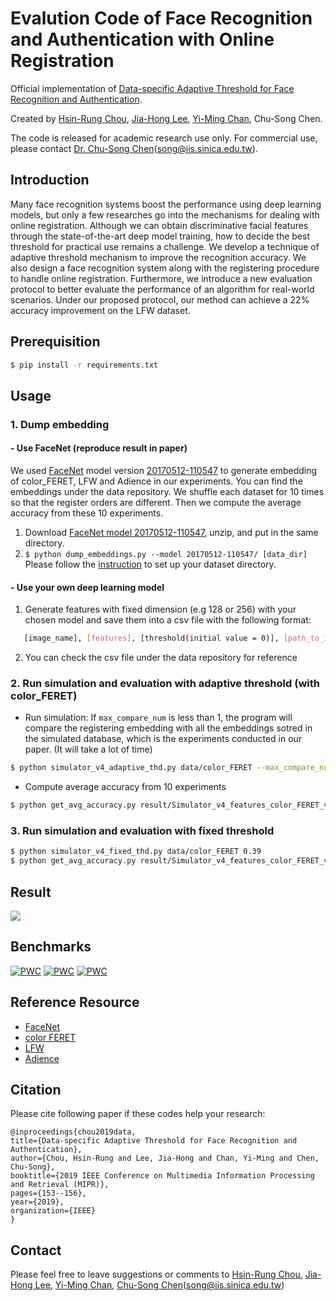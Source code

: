 # Evalution Code of Face Recognition and Authentication with Online Registration
Official implementation of [Data-specific Adaptive Threshold for Face Recognition and Authentication](https://arxiv.org/abs/1810.11160).

Created by [Hsin-Rung Chou](https://github.com/Sherry40931), [Jia-Hong Lee](https://github.com/Jia-HongHenryLee), [Yi-Ming Chan](https://github.com/yimingchan), Chu-Song Chen.

The code is released for academic research use only. For commercial use, please contact [Dr. Chu-Song Chen](https://www.iis.sinica.edu.tw/pages/song/)(song@iis.sinica.edu.tw).

## Introduction
Many face recognition systems boost the performance using deep learning models, but only a few researches go into the mechanisms for dealing with online registration. Although we can obtain discriminative facial features through the state-of-the-art deep model training, how to decide the best threshold for practical use remains a challenge. We develop a technique of adaptive threshold mechanism to improve the recognition accuracy. We also design a face recognition system along with the registering procedure to handle online registration. Furthermore, we introduce a new evaluation protocol to better evaluate the performance of an algorithm for real-world scenarios. Under our proposed protocol, our method can achieve a 22\% accuracy improvement on the LFW dataset.

## Prerequisition
```bash
$ pip install -r requirements.txt
```

## Usage

### 1. Dump embedding
#### - Use FaceNet (reproduce result in paper)
We used [FaceNet](https://github.com/davidsandberg/facenet) model version [20170512-110547](https://drive.google.com/file/d/0B5MzpY9kBtDVZ2RpVDYwWmxoSUk/edit) to generate embedding of color_FERET, LFW and Adience in our experiments. You can find the embeddings under the data repository. We shuffle each dataset for 10 times so that the register orders are different. Then we compute the average accuracy from these 10 experiments.

1. Download [FaceNet model 20170512-110547](https://drive.google.com/file/d/0B5MzpY9kBtDVZ2RpVDYwWmxoSUk/edit), unzip, and put in the same directory.
2. ```$ python dump_embeddings.py --model 20170512-110547/ [data_dir]```
Please follow the [instruction](https://github.com/davidsandberg/facenet/wiki/Train-a-classifier-on-own-images) to set up your dataset directory.


#### - Use your own deep learning model
1. Generate features with fixed dimension (e.g 128 or 256) with your chosen model and save them into a csv file with the following format:
```bash
   [image_name], [features], [threshold(initial value = 0)], [path_to_image]
```
2. You can check the csv file under the data repository for reference

### 2. Run simulation and evaluation with adaptive threshold (with color_FERET)
- Run simulation:
If ```max_compare_num``` is less than 1, the program will compare the registering embedding with all the embeddings sotred in the simulated database, which is the experiments conducted in our paper. (It will take a lot of time)
```bash
$ python simulator_v4_adaptive_thd.py data/color_FERET --max_compare_num 100
```

- Compute average accuracy from 10 experiments
```bash
$ python get_avg_accuracy.py result/Simulator_v4_features_color_FERET_v
```

### 3. Run simulation and evaluation with fixed threshold
```bash
$ python simulator_v4_fixed_thd.py data/color_FERET 0.39
$ python get_avg_accuracy.py result/Simulator_v4_features_color_FERET_v
```

## Result
<!-- <img align="center" src="https://i.imgur.com/GLOBBam.png"> -->
![](https://i.imgur.com/GLOBBam.png)

## Benchmarks
[![PWC](https://img.shields.io/endpoint.svg?url=https://paperswithcode.com/badge/data-specific-adaptive-threshold-for-face/face-recognition-on-adience-online-open-set)](https://paperswithcode.com/sota/face-recognition-on-adience-online-open-set?p=data-specific-adaptive-threshold-for-face)
[![PWC](https://img.shields.io/endpoint.svg?url=https://paperswithcode.com/badge/data-specific-adaptive-threshold-for-face/face-recognition-on-color-feret-online-open)](https://paperswithcode.com/sota/face-recognition-on-color-feret-online-open?p=data-specific-adaptive-threshold-for-face)
[![PWC](https://img.shields.io/endpoint.svg?url=https://paperswithcode.com/badge/data-specific-adaptive-threshold-for-face/face-recognition-on-lfw-online-open-set)](https://paperswithcode.com/sota/face-recognition-on-lfw-online-open-set?p=data-specific-adaptive-threshold-for-face)

## Reference Resource
- [FaceNet](https://github.com/davidsandberg/facenet)
- [color FERET](https://www.nist.gov/itl/products-and-services/color-feret-database)
- [LFW](http://vis-www.cs.umass.edu/lfw/)
- [Adience](https://talhassner.github.io/home/projects/Adience/Adience-data.html#agegender)

## Citation
Please cite following paper if these codes help your research:

    @inproceedings{chou2019data,
    title={Data-specific Adaptive Threshold for Face Recognition and Authentication},
    author={Chou, Hsin-Rung and Lee, Jia-Hong and Chan, Yi-Ming and Chen, Chu-Song},
    booktitle={2019 IEEE Conference on Multimedia Information Processing and Retrieval (MIPR)},
    pages={153--156},
    year={2019},
    organization={IEEE}
    }

## Contact
Please feel free to leave suggestions or comments to [Hsin-Rung Chou](https://github.com/Sherry40931), [Jia-Hong Lee](https://github.com/Jia-HongHenryLee), [Yi-Ming Chan](https://github.com/yimingchan), [Chu-Song Chen](https://www.iis.sinica.edu.tw/pages/song/)(song@iis.sinica.edu.tw)
